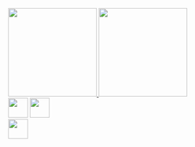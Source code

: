 <div >
    <a href="https://github.com/Anabia-05">
    <img height="180em" src="https://github-readme-stats.vercel.app/api?username=Anabia-05&show_icons=true&theme=dark&include_all_commits=true&count_private=true"/>
    <img height="180em" src="https://github-readme-stats.vercel.app/api/top-langs/?username=Anabia-05&layout=compact&langs_count=7&theme=dark"/>
</div>
  
  <div style="display: block;">
    <a href = "mailto:anabia.romero@gmail.com"><img height = "40"  src="https://img.shields.io/badge/Gmail-D14836?style=for-the-badge&logo=gmail&logoColor=white" target="_blank"></a>
    <a href = "https://www.linkedin.com/in/ana-beatriz-lima-a15564274/"  ><img height = "40"  src="https://img.shields.io/badge/LinkedIn-0077B5?style=for-the-badge&logo=linkedin&logoColor=white"/></a>
   
  </div>

  <div style="display: block;">
    <a><img height = "40" src="https://img.shields.io/badge/Python-14354C?style=for-the-badge&logo=python&logoColor=white"></a>
  </div>
